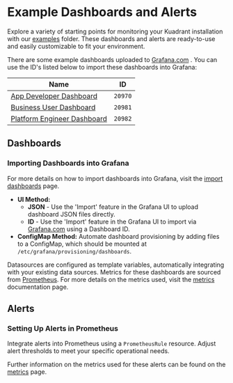 # Example Dashboards and Alerts

Explore a variety of starting points for monitoring your Kuadrant installation with our [examples](https://github.com/Kuadrant/kuadrant-operator/tree/main/examples) folder. These dashboards and alerts are ready-to-use and easily customizable to fit your environment.

There are some example dashboards uploaded to [Grafana.com](https://grafana.com/grafana/dashboards/) . You can use the ID's listed below to import these dashboards into Grafana:

| Name     | ID |
| ----------- | ----------- |
| [App Developer Dashboard](https://grafana.com/grafana/dashboards/20970)      | `20970`       |
| [Business User Dashboard](https://grafana.com/grafana/dashboards/20981)   | `20981`        |
| [Platform Engineer Dashboard](https://grafana.com/grafana/dashboards/20982) | `20982` |

## Dashboards

### Importing Dashboards into Grafana

For more details on how to import dashboards into Grafana, visit the [import dashboards](https://grafana.com/docs/grafana/latest/dashboards/build-dashboards/import-dashboards/) page. 

- **UI Method:**
    - **JSON** -  Use the 'Import' feature in the Grafana UI to upload dashboard JSON files directly.
    - **ID** - Use the 'Import' feature in the Grafana UI to import via [Grafana.com](https://grafana.com/grafana/dashboards/) using a Dashboard ID. 
- **ConfigMap Method:** Automate dashboard provisioning by adding files to a ConfigMap, which should be mounted at `/etc/grafana/provisioning/dashboards`.

Datasources are configured as template variables, automatically integrating with your existing data sources. Metrics for these dashboards are sourced from [Prometheus](https://github.com/prometheus/prometheus). For more details on the metrics used, visit the [metrics](https://docs.kuadrant.io/kuadrant-operator/doc/observability/metrics/) documentation page.

## Alerts

### Setting Up Alerts in Prometheus

Integrate alerts into Prometheus using a `PrometheusRule` resource. Adjust alert thresholds to meet your specific operational needs.

Further information on the metrics used for these alerts can be found on the [metrics](https://docs.kuadrant.io/kuadrant-operator/doc/observability/metrics/) page.
